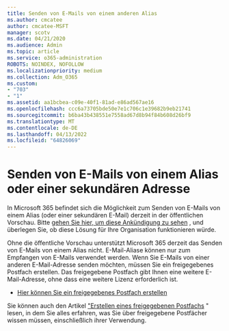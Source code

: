 ```yaml
---
title: Senden von E-Mails von einem anderen Alias
ms.author: cmcatee
author: cmcatee-MSFT
manager: scotv
ms.date: 04/21/2020
ms.audience: Admin
ms.topic: article
ms.service: o365-administration
ROBOTS: NOINDEX, NOFOLLOW
ms.localizationpriority: medium
ms.collection: Adm_O365
ms.custom:
- "703"
- "1"
ms.assetid: aa1bcbea-c09e-40f1-81ad-e86ad567ae16
ms.openlocfilehash: ccc6a73705bde50e7e1c706c1e39682b9eb21741
ms.sourcegitcommit: b6ba43b438551e7558ad67d8b94f84b608d26bf9
ms.translationtype: MT
ms.contentlocale: de-DE
ms.lasthandoff: 04/13/2022
ms.locfileid: "64826069"
---
```

# <a name="send-email-from-an-alias-or-secondary-address"></a>Senden von E-Mails von einem Alias oder einer sekundären Adresse

In Microsoft 365 befindet sich die Möglichkeit zum Senden von E-Mails von einem Alias (oder einer sekundären E-Mail) derzeit in der öffentlichen Vorschau. Bitte [gehen Sie hier, um diese Ankündigung zu sehen](https://techcommunity.microsoft.com/t5/exchange-team-blog/sending-from-email-aliases-public-preview/ba-p/3070501) , und überlegen Sie, ob diese Lösung für Ihre Organisation funktionieren würde.

Ohne die öffentliche Vorschau unterstützt Microsoft 365 derzeit das Senden von E-Mails von einem Alias nicht. E-Mail-Aliase können nur zum Empfangen von E-Mails verwendet werden. Wenn Sie E-Mails von einer anderen E-Mail-Adresse senden möchten, müssen Sie ein freigegebenes Postfach erstellen. Das freigegebene Postfach gibt Ihnen eine weitere E-Mail-Adresse, ohne dass eine weitere Lizenz erforderlich ist.
  
- [Hier können Sie ein freigegebenes Postfach erstellen](https://portal.office.com/AdminPortal/Home#/AssistedGuide/addemailoptions)

Sie können auch den Artikel ["Erstellen eines freigegebenen Postfachs](https://docs.microsoft.com/microsoft-365/admin/email/create-a-shared-mailbox) " lesen, in dem Sie alles erfahren, was Sie über freigegebene Postfächer wissen müssen, einschließlich ihrer Verwendung.